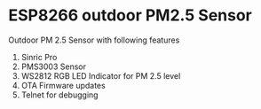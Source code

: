 # ESP8266 outdoor PM2.5 Sensor

Outdoor PM 2.5 Sensor with following features

1. Sinric Pro
2. PMS3003 Sensor
3. WS2812 RGB LED Indicator for PM 2.5 level
4. OTA Firmware updates
5. Telnet for debugging
